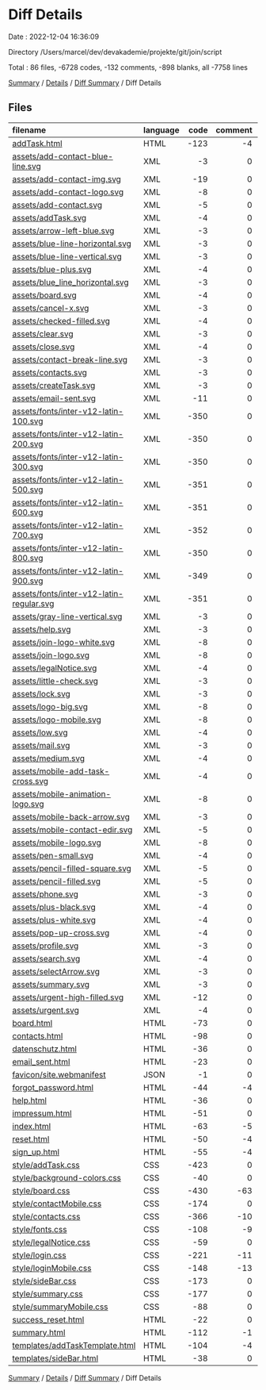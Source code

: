 # Diff Details

Date : 2022-12-04 16:36:09

Directory /Users/marcel/dev/devakademie/projekte/git/join/script

Total : 86 files,  -6728 codes, -132 comments, -898 blanks, all -7758 lines

[Summary](results.md) / [Details](details.md) / [Diff Summary](diff.md) / Diff Details

## Files
| filename | language | code | comment | blank | total |
| :--- | :--- | ---: | ---: | ---: | ---: |
| [addTask.html](/addTask.html) | HTML | -123 | -4 | -9 | -136 |
| [assets/add-contact-blue-line.svg](/assets/add-contact-blue-line.svg) | XML | -3 | 0 | -1 | -4 |
| [assets/add-contact-img.svg](/assets/add-contact-img.svg) | XML | -19 | 0 | -1 | -20 |
| [assets/add-contact-logo.svg](/assets/add-contact-logo.svg) | XML | -8 | 0 | -1 | -9 |
| [assets/add-contact.svg](/assets/add-contact.svg) | XML | -5 | 0 | -1 | -6 |
| [assets/addTask.svg](/assets/addTask.svg) | XML | -4 | 0 | -1 | -5 |
| [assets/arrow-left-blue.svg](/assets/arrow-left-blue.svg) | XML | -3 | 0 | -1 | -4 |
| [assets/blue-line-horizontal.svg](/assets/blue-line-horizontal.svg) | XML | -3 | 0 | -1 | -4 |
| [assets/blue-line-vertical.svg](/assets/blue-line-vertical.svg) | XML | -3 | 0 | -1 | -4 |
| [assets/blue-plus.svg](/assets/blue-plus.svg) | XML | -4 | 0 | -1 | -5 |
| [assets/blue_line_horizontal.svg](/assets/blue_line_horizontal.svg) | XML | -3 | 0 | -1 | -4 |
| [assets/board.svg](/assets/board.svg) | XML | -4 | 0 | -1 | -5 |
| [assets/cancel-x.svg](/assets/cancel-x.svg) | XML | -3 | 0 | -1 | -4 |
| [assets/checked-filled.svg](/assets/checked-filled.svg) | XML | -4 | 0 | -1 | -5 |
| [assets/clear.svg](/assets/clear.svg) | XML | -3 | 0 | -1 | -4 |
| [assets/close.svg](/assets/close.svg) | XML | -4 | 0 | -1 | -5 |
| [assets/contact-break-line.svg](/assets/contact-break-line.svg) | XML | -3 | 0 | -1 | -4 |
| [assets/contacts.svg](/assets/contacts.svg) | XML | -3 | 0 | -1 | -4 |
| [assets/createTask.svg](/assets/createTask.svg) | XML | -3 | 0 | -1 | -4 |
| [assets/email-sent.svg](/assets/email-sent.svg) | XML | -11 | 0 | -1 | -12 |
| [assets/fonts/inter-v12-latin-100.svg](/assets/fonts/inter-v12-latin-100.svg) | XML | -350 | 0 | -1 | -351 |
| [assets/fonts/inter-v12-latin-200.svg](/assets/fonts/inter-v12-latin-200.svg) | XML | -350 | 0 | -1 | -351 |
| [assets/fonts/inter-v12-latin-300.svg](/assets/fonts/inter-v12-latin-300.svg) | XML | -350 | 0 | -1 | -351 |
| [assets/fonts/inter-v12-latin-500.svg](/assets/fonts/inter-v12-latin-500.svg) | XML | -351 | 0 | -1 | -352 |
| [assets/fonts/inter-v12-latin-600.svg](/assets/fonts/inter-v12-latin-600.svg) | XML | -351 | 0 | -1 | -352 |
| [assets/fonts/inter-v12-latin-700.svg](/assets/fonts/inter-v12-latin-700.svg) | XML | -352 | 0 | -1 | -353 |
| [assets/fonts/inter-v12-latin-800.svg](/assets/fonts/inter-v12-latin-800.svg) | XML | -350 | 0 | -1 | -351 |
| [assets/fonts/inter-v12-latin-900.svg](/assets/fonts/inter-v12-latin-900.svg) | XML | -349 | 0 | -1 | -350 |
| [assets/fonts/inter-v12-latin-regular.svg](/assets/fonts/inter-v12-latin-regular.svg) | XML | -351 | 0 | -1 | -352 |
| [assets/gray-line-vertical.svg](/assets/gray-line-vertical.svg) | XML | -3 | 0 | -1 | -4 |
| [assets/help.svg](/assets/help.svg) | XML | -3 | 0 | -1 | -4 |
| [assets/join-logo-white.svg](/assets/join-logo-white.svg) | XML | -8 | 0 | -1 | -9 |
| [assets/join-logo.svg](/assets/join-logo.svg) | XML | -8 | 0 | -1 | -9 |
| [assets/legalNotice.svg](/assets/legalNotice.svg) | XML | -4 | 0 | -1 | -5 |
| [assets/little-check.svg](/assets/little-check.svg) | XML | -3 | 0 | -1 | -4 |
| [assets/lock.svg](/assets/lock.svg) | XML | -3 | 0 | -1 | -4 |
| [assets/logo-big.svg](/assets/logo-big.svg) | XML | -8 | 0 | -1 | -9 |
| [assets/logo-mobile.svg](/assets/logo-mobile.svg) | XML | -8 | 0 | -1 | -9 |
| [assets/low.svg](/assets/low.svg) | XML | -4 | 0 | -1 | -5 |
| [assets/mail.svg](/assets/mail.svg) | XML | -3 | 0 | -1 | -4 |
| [assets/medium.svg](/assets/medium.svg) | XML | -4 | 0 | -1 | -5 |
| [assets/mobile-add-task-cross.svg](/assets/mobile-add-task-cross.svg) | XML | -4 | 0 | -1 | -5 |
| [assets/mobile-animation-logo.svg](/assets/mobile-animation-logo.svg) | XML | -8 | 0 | -1 | -9 |
| [assets/mobile-back-arrow.svg](/assets/mobile-back-arrow.svg) | XML | -3 | 0 | -1 | -4 |
| [assets/mobile-contact-edir.svg](/assets/mobile-contact-edir.svg) | XML | -5 | 0 | -1 | -6 |
| [assets/mobile-logo.svg](/assets/mobile-logo.svg) | XML | -8 | 0 | -1 | -9 |
| [assets/pen-small.svg](/assets/pen-small.svg) | XML | -4 | 0 | -1 | -5 |
| [assets/pencil-filled-square.svg](/assets/pencil-filled-square.svg) | XML | -5 | 0 | -1 | -6 |
| [assets/pencil-filled.svg](/assets/pencil-filled.svg) | XML | -5 | 0 | -1 | -6 |
| [assets/phone.svg](/assets/phone.svg) | XML | -3 | 0 | -1 | -4 |
| [assets/plus-black.svg](/assets/plus-black.svg) | XML | -4 | 0 | -1 | -5 |
| [assets/plus-white.svg](/assets/plus-white.svg) | XML | -4 | 0 | -1 | -5 |
| [assets/pop-up-cross.svg](/assets/pop-up-cross.svg) | XML | -4 | 0 | -1 | -5 |
| [assets/profile.svg](/assets/profile.svg) | XML | -3 | 0 | -1 | -4 |
| [assets/search.svg](/assets/search.svg) | XML | -4 | 0 | -1 | -5 |
| [assets/selectArrow.svg](/assets/selectArrow.svg) | XML | -3 | 0 | -1 | -4 |
| [assets/summary.svg](/assets/summary.svg) | XML | -3 | 0 | -1 | -4 |
| [assets/urgent-high-filled.svg](/assets/urgent-high-filled.svg) | XML | -12 | 0 | -1 | -13 |
| [assets/urgent.svg](/assets/urgent.svg) | XML | -4 | 0 | -1 | -5 |
| [board.html](/board.html) | HTML | -73 | 0 | -6 | -79 |
| [contacts.html](/contacts.html) | HTML | -98 | 0 | -41 | -139 |
| [datenschutz.html](/datenschutz.html) | HTML | -36 | 0 | -4 | -40 |
| [email_sent.html](/email_sent.html) | HTML | -23 | 0 | -8 | -31 |
| [favicon/site.webmanifest](/favicon/site.webmanifest) | JSON | -1 | 0 | 0 | -1 |
| [forgot_password.html](/forgot_password.html) | HTML | -44 | -4 | -22 | -70 |
| [help.html](/help.html) | HTML | -36 | 0 | -8 | -44 |
| [impressum.html](/impressum.html) | HTML | -51 | 0 | -6 | -57 |
| [index.html](/index.html) | HTML | -63 | -5 | -29 | -97 |
| [reset.html](/reset.html) | HTML | -50 | -4 | -25 | -79 |
| [sign_up.html](/sign_up.html) | HTML | -55 | -4 | -24 | -83 |
| [style/addTask.css](/style/addTask.css) | CSS | -423 | 0 | -103 | -526 |
| [style/background-colors.css](/style/background-colors.css) | CSS | -40 | 0 | -10 | -50 |
| [style/board.css](/style/board.css) | CSS | -430 | -63 | -86 | -579 |
| [style/contactMobile.css](/style/contactMobile.css) | CSS | -174 | 0 | -56 | -230 |
| [style/contacts.css](/style/contacts.css) | CSS | -366 | -10 | -86 | -462 |
| [style/fonts.css](/style/fonts.css) | CSS | -108 | -9 | 0 | -117 |
| [style/legalNotice.css](/style/legalNotice.css) | CSS | -59 | 0 | -20 | -79 |
| [style/login.css](/style/login.css) | CSS | -221 | -11 | -69 | -301 |
| [style/loginMobile.css](/style/loginMobile.css) | CSS | -148 | -13 | -54 | -215 |
| [style/sideBar.css](/style/sideBar.css) | CSS | -173 | 0 | -37 | -210 |
| [style/summary.css](/style/summary.css) | CSS | -177 | 0 | -38 | -215 |
| [style/summaryMobile.css](/style/summaryMobile.css) | CSS | -88 | 0 | -25 | -113 |
| [success_reset.html](/success_reset.html) | HTML | -22 | 0 | -8 | -30 |
| [summary.html](/summary.html) | HTML | -112 | -1 | -51 | -164 |
| [templates/addTaskTemplate.html](/templates/addTaskTemplate.html) | HTML | -104 | -4 | -6 | -114 |
| [templates/sideBar.html](/templates/sideBar.html) | HTML | -38 | 0 | -9 | -47 |

[Summary](results.md) / [Details](details.md) / [Diff Summary](diff.md) / Diff Details